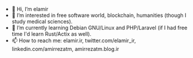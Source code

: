 - 👋 Hi, I’m elamir
- 👀 I’m interested in free software world, blockchain, humanities (though I study medical sciences).
- 🌱 I’m currently learning Debian GNU/Linux and PHP/Laravel (if I had free time I'd learn Rust/Actix as well).
- 📫 How to reach me: elamir.ir, twitter.com/elamir_ir, linkedin.com/amirrezatm, amirrezatm.blog.ir
